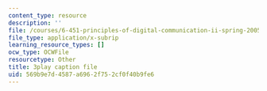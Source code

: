 ```yaml
---
content_type: resource
description: ''
file: /courses/6-451-principles-of-digital-communication-ii-spring-2005/569b9e7d4587a6962f752cf0f40b9fe6_3eqYo1LCGdw.srt
file_type: application/x-subrip
learning_resource_types: []
ocw_type: OCWFile
resourcetype: Other
title: 3play caption file
uid: 569b9e7d-4587-a696-2f75-2cf0f40b9fe6
---
```

